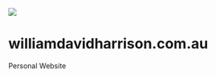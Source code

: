 <a href="https://williamdavidharrison.com.au"><img src="https://img.shields.io/website?down_color=red&down_message=Offline&style=flat-square&up_color=green&up_message=Online&url=https%3A%2F%2Fwilliamdavidharrison.com.au"/></a>

# williamdavidharrison.com.au
Personal Website

